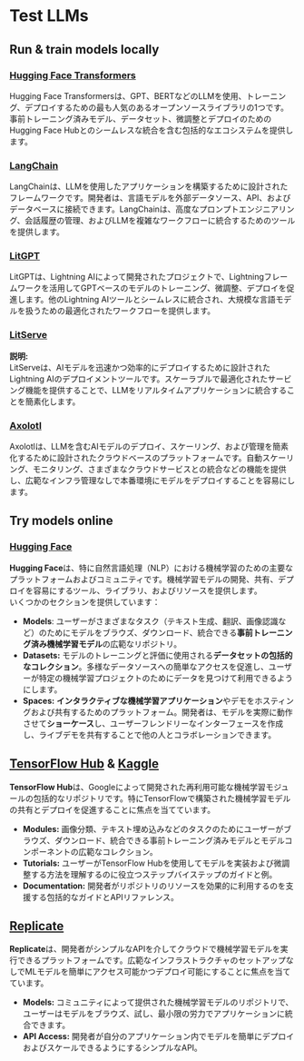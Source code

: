 # Test LLMs

## Run & train models locally

### [**Hugging Face Transformers**](https://github.com/huggingface/transformers)

Hugging Face Transformersは、GPT、BERTなどのLLMを使用、トレーニング、デプロイするための最も人気のあるオープンソースライブラリの1つです。事前トレーニング済みモデル、データセット、微調整とデプロイのためのHugging Face Hubとのシームレスな統合を含む包括的なエコシステムを提供します。

### [**LangChain**](https://github.com/langchain-ai/langchain)

LangChainは、LLMを使用したアプリケーションを構築するために設計されたフレームワークです。開発者は、言語モデルを外部データソース、API、およびデータベースに接続できます。LangChainは、高度なプロンプトエンジニアリング、会話履歴の管理、およびLLMを複雑なワークフローに統合するためのツールを提供します。

### [**LitGPT**](https://github.com/Lightning-AI/litgpt)

LitGPTは、Lightning AIによって開発されたプロジェクトで、Lightningフレームワークを活用してGPTベースのモデルのトレーニング、微調整、デプロイを促進します。他のLightning AIツールとシームレスに統合され、大規模な言語モデルを扱うための最適化されたワークフローを提供します。

### [**LitServe**](https://github.com/Lightning-AI/LitServe)

**説明:**\
LitServeは、AIモデルを迅速かつ効率的にデプロイするために設計されたLightning AIのデプロイメントツールです。スケーラブルで最適化されたサービング機能を提供することで、LLMをリアルタイムアプリケーションに統合することを簡素化します。

### [**Axolotl**](https://github.com/axolotl-ai-cloud/axolotl)

Axolotlは、LLMを含むAIモデルのデプロイ、スケーリング、および管理を簡素化するために設計されたクラウドベースのプラットフォームです。自動スケーリング、モニタリング、さまざまなクラウドサービスとの統合などの機能を提供し、広範なインフラ管理なしで本番環境にモデルをデプロイすることを容易にします。

## Try models online

### [**Hugging Face**](https://huggingface.co/)

**Hugging Face**は、特に自然言語処理（NLP）における機械学習のための主要なプラットフォームおよびコミュニティです。機械学習モデルの開発、共有、デプロイを容易にするツール、ライブラリ、およびリソースを提供します。\
いくつかのセクションを提供しています：

* **Models**: ユーザーがさまざまなタスク（テキスト生成、翻訳、画像認識など）のためにモデルをブラウズ、ダウンロード、統合できる**事前トレーニング済み機械学習モデル**の広範なリポジトリ。
* **Datasets:** モデルのトレーニングと評価に使用される**データセットの包括的なコレクション**。多様なデータソースへの簡単なアクセスを促進し、ユーザーが特定の機械学習プロジェクトのためにデータを見つけて利用できるようにします。
* **Spaces:** **インタラクティブな機械学習アプリケーション**やデモをホスティングおよび共有するためのプラットフォーム。開発者は、モデルを実際に動作させて**ショーケース**し、ユーザーフレンドリーなインターフェースを作成し、ライブデモを共有することで他の人とコラボレーションできます。

## [**TensorFlow Hub**](https://www.tensorflow.org/hub) **&** [**Kaggle**](https://www.kaggle.com/)

**TensorFlow Hub**は、Googleによって開発された再利用可能な機械学習モジュールの包括的なリポジトリです。特にTensorFlowで構築された機械学習モデルの共有とデプロイを促進することに焦点を当てています。

* **Modules:** 画像分類、テキスト埋め込みなどのタスクのためにユーザーがブラウズ、ダウンロード、統合できる事前トレーニング済みモデルとモデルコンポーネントの広範なコレクション。
* **Tutorials:** ユーザーがTensorFlow Hubを使用してモデルを実装および微調整する方法を理解するのに役立つステップバイステップのガイドと例。
* **Documentation:** 開発者がリポジトリのリソースを効果的に利用するのを支援する包括的なガイドとAPIリファレンス。

## [**Replicate**](https://replicate.com/home)

**Replicate**は、開発者がシンプルなAPIを介してクラウドで機械学習モデルを実行できるプラットフォームです。広範なインフラストラクチャのセットアップなしでMLモデルを簡単にアクセス可能かつデプロイ可能にすることに焦点を当てています。

* **Models:** コミュニティによって提供された機械学習モデルのリポジトリで、ユーザーはモデルをブラウズ、試し、最小限の労力でアプリケーションに統合できます。
* **API Access:** 開発者が自分のアプリケーション内でモデルを簡単にデプロイおよびスケールできるようにするシンプルなAPI。
